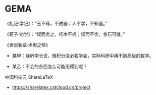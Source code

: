 # GEMA

 《礼记·学记》：“玉不琢，不成器；人不学，不知道。”

 《荀子·劝学》：“锲而舍之，朽木不折；锲而不舍，金石可镂。”

 《世说新语·术用之辩》
 
  - 某甲：我听学长说，微积分没必要学会，实际科研中用不到高级的数学。 
 
  - 某乙：不会的东西怎么可能用得到呢？

  中国科技云 ShareLaTeX
  
  - https://sharelatex.cstcloud.cn/project
